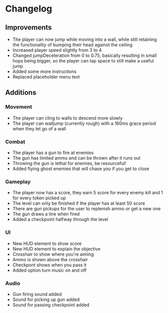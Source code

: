# Changelog

## Improvements

- The player can now jump while moving into a wall, while still retaining the functionality of bumping their head against the ceiling 
- Increased player speed slightly from 3 to 4 
- Changed jumpDeceleration from 0 to 0.75, basically resulting in small hops being bigger, so the player can tap space to still make a useful jump 
- Added some more instructions
- Replaced placeholder menu text

## Additions

### Movement

- The player can cling to walls to descend more slowly
- The player can walljump (currently rough) with a 160ms grace period when they let go of a wall

### Combat

- The player has a gun to fire at enemies
- The gun has limited ammo and can be thrown after it runs out
- Throwing the gun is lethal for enemies, be resourceful!
- Added flying ghost enemies that will chase you if you get to close

### Gameplay

- The player now has a score, they earn 5 score for every enemy kill and 1 for every token picked up
- The level can only be finished if the player has at least 50 score
- There are gun pickups for the user to replenish ammo or get a new one
- The gun draws a line when fired
- Added a checkpoint halfway through the level

### UI

- New HUD element to show score
- New HUD element to explain the objective
- Crosshair to show where you're aiming
- Ammo is shown above the crosshair
- Checkpont shows when you pass it
- Added option turn music on and off

### Audio

- Gun firing sound added
- Sound for picking up gun added
- Sound for passing checkpoint added